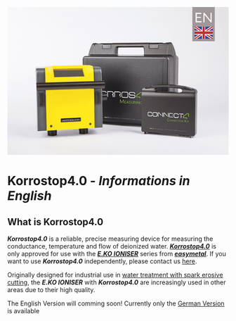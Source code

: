 ![Picture](Images/Korrostop4.0en.jpg)

# **Korrostop4.0** - _Informations in English_

## What is **Korrostop4.0**

_**Korrostop4.0**_ is a reliable, precise measuring device for measuring the conductance, temperature and flow of deionized water. [_**Korrostop4.0**_](https://www.easymetal.com/produkte/korrostop-40/korrostop-40.html) is only approved for use with the [_**E.KO IONISER**_](https://www.easymetal.com/produkte/eko-ioniser/anwendungsbereiche.html) series from [_**easymetal**_](https://www.easymetal.com/). If you want to use  _**Korrostop4.0**_ independently, please contact us [here](https://www.easymetal.com/unternehmen/kontakt.html).

Originally designed for industrial use in [water treatment with spark erosive cutting](https://www.easymetal.com/branchenloesungen/edm/prozesswasser-erodiermaschine-optimale-wasserqualitaet.html), the _**E.KO IONISER**_ with _**Korrostop4.0**_ are increasingly used in other areas due to their high quality.

The English Version will comming soon!
Currently only the [German Version](https://github.com/easymetal/Korrostop4.0-DE) is available
